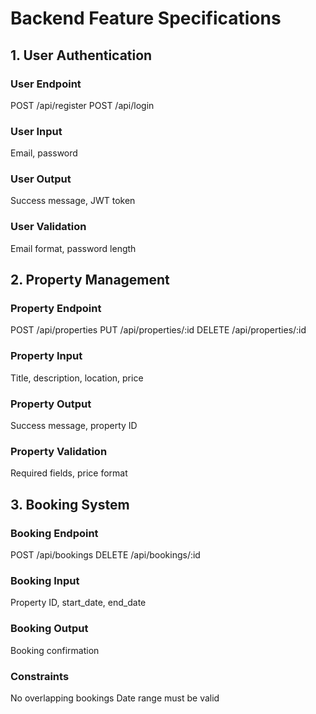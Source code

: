 # Backend Feature Specifications
## 1. User Authentication
### User Endpoint
POST /api/register
POST /api/login
### User Input
Email, password
### User Output
Success message, JWT token
### User Validation
Email format, password length
## 2. Property Management
### Property Endpoint
POST /api/properties
PUT /api/properties/:id
DELETE /api/properties/:id
### Property Input
Title, description, location, price
### Property Output
Success message, property ID
### Property Validation
Required fields, price format
## 3. Booking System
### Booking Endpoint
POST /api/bookings
DELETE /api/bookings/:id
### Booking Input
Property ID, start_date, end_date
### Booking Output
Booking confirmation
### Constraints
No overlapping bookings
Date range must be valid